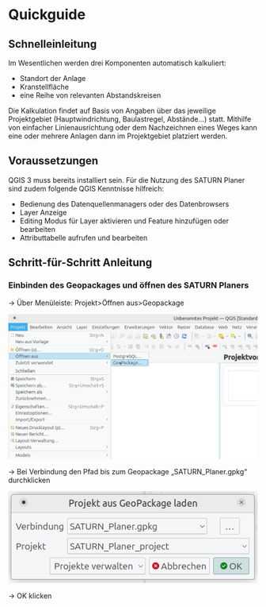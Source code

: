 # Quickguide

## Schnelleinleitung
Im Wesentlichen werden drei Komponenten automatisch kalkuliert: 
- Standort der Anlage
- Kranstellfläche
- eine Reihe von relevanten Abstandskreisen

 Die Kalkulation findet auf Basis von Angaben über das jeweilige Projektgebiet (Hauptwindrichtung, Baulastregel, Abstände…) statt. Mithilfe von einfacher Linienausrichtung oder dem Nachzeichnen eines Weges kann eine oder mehrere Anlagen dann im Projektgebiet platziert werden.

 ## Voraussetzungen
 QGIS 3 muss bereits installiert sein. Für die Nutzung des SATURN Planer sind zudem folgende QGIS Kenntnisse hilfreich:
- Bedienung des Datenquellenmanagers oder des Datenbrowsers
- Layer Anzeige
- Editing Modus für Layer aktivieren und Feature hinzufügen oder bearbeiten
- Attributtabelle aufrufen und bearbeiten

## Schritt-für-Schritt Anleitung
### Einbinden des Geopackages und öffnen des SATURN Planers
→ Über Menüleiste: Projekt>Öffnen aus>Geopackage

![Geopackage öffnen](doc/img/QG_Geopackage_oeffnen.png)

→ Bei Verbindung den Pfad bis zum Geopackage „SATURN_Planer.gpkg“ durchklicken

![Projekt laden](doc/img/QG_Projekt_laden.png)

→ OK klicken

